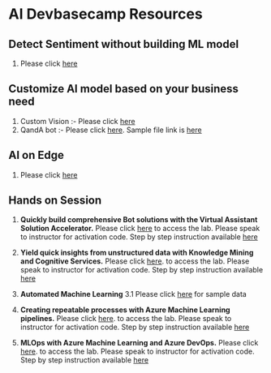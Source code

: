 # AI Devbasecamp Resources

## Detect Sentiment without building ML  model
  1. Please click  [here](https://azure.microsoft.com/en-au/services/cognitive-services/text-analytics/)

## Customize AI model based on your business need
  1. Custom Vision :- Please click [here](https://github.com/apacdevpmmresources/NewZealand/tree/master/Python-AI)
  2. QandA bot :- Please click [here](https://www.qnamaker.ai/). Sample file link is [here](https://download.microsoft.com/download/2/9/B/29B20383-302C-4517-A006-B0186F04BE28/surface-pro-4-user-guide-EN.pdf)
  
## AI on Edge
  1. Please click [here](https://aka.ms/aidemo1)

## Hands on Session 

  1. **Quickly build comprehensive Bot solutions with the Virtual Assistant Solution Accelerator.** Please click [here](http://bit.ly/2q1JgiT)  to access the lab. Please speak to instructor for activation code. Step by step  instruction available [here](https://github.com/solliancenet/tech-immersion-data-ai/blob/master/ai-exp1/README.md)
  
  2. **Yield quick insights from unstructured data with Knowledge Mining and Cognitive Services.** Please click [here](http://bit.ly/2R2c0Df).
     to access the lab. Please speak to instructor for activation code. Step by step  instruction available [here](https://github.com/solliancenet/tech-immersion-data-ai/blob/master/ai-exp2/README.md)
     
  3. **Automated Machine Learning**
    3.1 Please click [here](https://aka.ms/aids) for sample data
  
  4. **Creating repeatable processes with Azure Machine Learning pipelines.** Please click [here](http://bit.ly/2DrQDDl).
     to access the lab. Please speak to instructor for activation code. Step by step  instruction available [here](https://github.com/solliancenet/tech-immersion-data-ai/blob/master/ai-exp4/README.md)

  5. **MLOps with Azure Machine Learning and Azure DevOps.** Please click [here](http://bit.ly/34zGtg6).
     to access the lab. Please speak to instructor for activation code. Step by step  instruction available [here](https://github.com/solliancenet/tech-immersion-data-ai/blob/master/ai-exp6/README.md)

